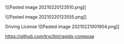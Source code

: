 ![[Pasted image 20210220123510.png]]

![[Pasted image 20210220123555.png]] 

Driving License
![[Pasted image 20210221001904.png]]

https://github.com/trxcllnt/rapids-compose